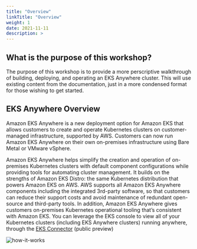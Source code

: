 ```yaml
---
title: "Overview"
linkTitle: "Overview"
weight: 1
date: 2021-11-11
description: >  
---
```


## What is the purpose of this workshop?

The purpose of this workshop is to provide a more perscriptive walkthrough of building, deploying, and operating an EKS Anywhere cluster. This will use existing content from the documentation, just in a more condensed format for those wishing to get started. 

## EKS Anywhere Overview

Amazon EKS Anywhere is a new deployment option for Amazon EKS that allows customers to create and operate Kubernetes clusters on customer-managed infrastructure, supported by AWS. Customers can now run Amazon EKS Anywhere on their own on-premises infrastructure using Bare Metal or VMware vSphere.

Amazon EKS Anywhere helps simplify the creation and operation of on-premises Kubernetes clusters with default component configurations while providing tools for automating cluster management. It builds on the strengths of Amazon EKS Distro: the same Kubernetes distribution that powers Amazon EKS on AWS. AWS supports all Amazon EKS Anywhere components including the integrated 3rd-party software, so that customers can reduce their support costs and avoid maintenance of redundant open-source and third-party tools. In addition, Amazon EKS Anywhere gives customers on-premises Kubernetes operational tooling that’s consistent with Amazon EKS. You can leverage the EKS console to view all of your Kubernetes clusters (including EKS Anywhere clusters) running anywhere, through the [EKS Connector](https://docs.aws.amazon.com/eks/latest/userguide/aws-connector.html) (public preview)

![how-it-works](../images/how-it-works.png)
